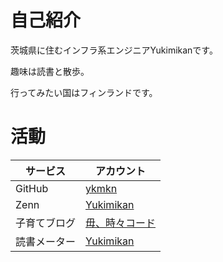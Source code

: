 # 自己紹介

茨城県に住むインフラ系エンジニアYukimikanです。

趣味は読書と散歩。

行ってみたい国はフィンランドです。

# 活動

|サービス|アカウント|
|---|---|
|GitHub|[ykmkn](https://github.com/ykmkn)|
|Zenn|[Yukimikan](https://zenn.dev/ykmkn)|
|子育てブログ|[毋、時々コード](https://snow-orange.hatenablog.com/)|
|読書メーター|[Yukimikan](https://bookmeter.com/users/1530513)|


